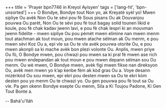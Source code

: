 +++
title = 'Prayer bpn7746 in Kreyol Ayisyen'
tags = ['lang-ht', 'bpn-unsorted']
+++
O Bondye, Bondye tout Non yo, ak Kreyatè syèl yo! Mwen sipliye Ou avèk Non Ou te sèvi pou fè Sous pisans Ou ak Douvanjou pouvwa Ou parèt, Non Ou te sèvi pou fè tout bagay solid tounen likid e koule, pou fè chak kadav jwenn lavi, e pou fè chak lespri ki an mouvman jwenn fidelite - mwen sipliye Ou pou pèmèt mwen elimine nan mwen menm tout atachman ak tout moun, pou mwen atache sèlman ak Ou menm, e pou mwen sèvi Koz Ou a, epi vle sa Ou te vle avèk pouvwa otorite Ou, e pou mwen akonpli sa ki mache avèk bon plezi volonte Ou. 
Anplis, mwen priye Ou fò, O Bondye mwen, pou chwazi pou mwen sa ki pral fè mwen ase rich pou mwen endepandan ak tout moun e pou mwen depann sèlman sou Ou menm. Ou wè mwen, O Bondye mwen, avèk figi mwen fikse nan direksyon Ou, avèk men mwen yo k’ap kenbe fèm ak kòd gras Ou a. Voye desann mizèrikòd Ou sou mwen, epi ekri pou desten mwen sa Ou te ekri kòm desten pou yo menm Ou te chwazi yo. Ou gen pouvwa pou fè tout sa Ou vle. Pa gen okenn Bondye esepte Ou menm, Sila a Ki Toujou Padone, Ki Gen Tout Bonte a.

-- Bahá'u'lláh
